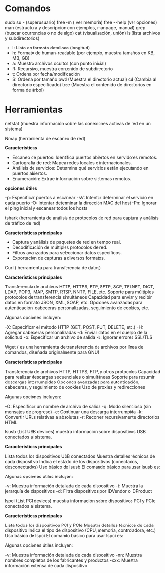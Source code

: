 # Comandos
sudo su - (superusuario)
free -m ( ver memoria)
free --help (ver opciones)
man  (estructura y descripcion con ejemplos, manpage, manual)
grep (buscar ocurrencias o no de algo)
cat (visualización, unión)
ls (lista archivos y subdirectorios)
  - l: Lista en formato detallado (longitud)
  - h: Formato de human-readable (por ejemplo, muestra tamaños en KB, MB, GB)
  - a: Muestra archivos ocultos (con punto inicial)
  - R: Recursivo, muestra contenido de subdirectorio
  - t: Ordena por fecha/modificación
  - S: Ordena por tamaño
pwd (Muestra el directorio actual)
cd (Cambia al directorio especificado)
tree (Muestra el contenido de directorios en forma de árbol)

# Herramientas 

netstat   (muestra información sobre las conexiones activas de red en un sistema)

Nmap    (herramienta de escaneo de red)

__Características__ 
- Escaneo de puertos: Identifica puertos abiertos en servidores remotos.
- Cartografía de red: Mapea redes locales e internacionales.
- Análisis de servicios: Determina qué servicios están ejecutando en puertos abiertos.
- Enumeración: Extrae información sobre sistemas remotos.

__opciones útiles__

-p: Especificar puertos a escanear
-sV: Intentar determinar el servicio en cada puerto
-O: Intentar determinar la dirección MAC del host
-Pn: Ignorar el ping inicial y escanear todos los hosts

tshark (herramienta de análisis de protocolos de red para captura y análisis de tráfico de red)

__Características principales__

- Captura y análisis de paquetes de red en tiempo real.
- Decodificación de múltiples protocolos de red.
- Filtros avanzados para seleccionar datos específicos.
- Exportación de capturas a diversos formatos.

Curl ( herramienta para transferencia de datos)

__Características principales__ 

Transferencia de archivos HTTP, HTTPS, FTP, SFTP, SCP, TELNET, DICT, LDAP, POP3, IMAP, SMTP, RTSP, NNTP, FILE, etc.
Soporte para múltiples protocolos de transferencia simultáneos
Capacidad para enviar y recibir datos en formato JSON, XML, SOAP, etc.
Opciones avanzadas para autenticación, cabeceras personalizadas, seguimiento de cookies, etc.

Algunas opciones incluyen:

-X: Especificar el método HTTP (GET, POST, PUT, DELETE, etc.)
-H: Agregar cabeceras personalizadas
-d: Enviar datos en el cuerpo de la solicitud
-o: Especificar un archivo de salida
-k: Ignorar errores SSL/TLS

Wget  ( es una herramienta de transferencia de archivos por línea de comandos, diseñada originalmente para GNU)

__Características principales__

Transferencia de archivos HTTP, HTTPS, FTP, y otros protocolos
Capacidad para realizar descargas secuenciales o simultáneas
Soporte para resumir descargas interrumpidas
Opciones avanzadas para autenticación, cabeceras, y seguimiento de cookies
Uso de proxies y redirecciones

Algunas opciones incluyen:

-O: Especificar un nombre de archivo de salida
-q: Modo silencioso (sin mensajes de progreso)
-c: Continuar una descarga interrumpida
-k: Convertir URLs relativas a absolutas
-r: Recorrer recursivamente directorios HTML

lsusb (List USB devices) muestra información sobre dispositivos USB conectados al sistema.

__Características principales__

Lista todos los dispositivos USB conectados
Muestra detalles técnicos de cada dispositivo
Indica el estado de los dispositivos (conectados, desconectados)
Uso básico de lsusb
El comando básico para usar lsusb es:

Algunas opciones útiles incluyen:

-v: Muestra información detallada de cada dispositivo
-t: Muestra la jerarquía de dispositivos
-d: Filtra dispositivos por IDVendor o IDProduct

lspci (List PCI devices) muestra información sobre dispositivos PCI y PCIe conectados al sistema.

__Características principales__

Lista todos los dispositivos PCI y PCIe
Muestra detalles técnicos de cada dispositivo
Indica el tipo de dispositivo (CPU, memoria, controladora, etc.)
Uso básico de lspci
El comando básico para usar lspci es:


Algunas opciones útiles incluyen:

-v: Muestra información detallada de cada dispositivo
-nn: Muestra nombres completos de los fabricantes y productos
-xxx: Muestra información extensa de cada dispositivo
